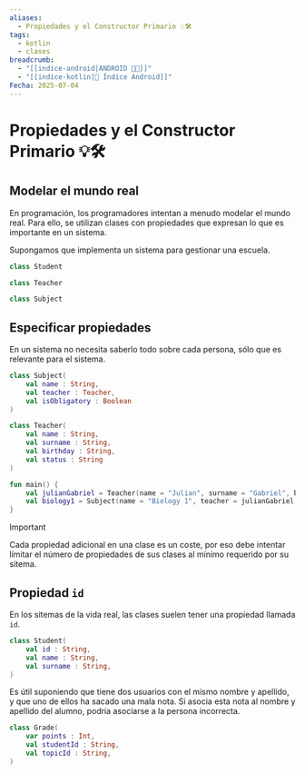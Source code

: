 ```yaml
---
aliases:
  - Propiedades y el Constructor Primario 💡🛠️
tags:
  - kotlin
  - clases
breadcrumb:
  - "[[indice-android|ANDROID 🤖🔗]]"
  - "[[indice-kotlin|📱 Índice Android]]"
Fecha: 2025-07-04
---
```

# Propiedades y el Constructor Primario 💡🛠️

## Modelar el mundo real

En programación, los programadores intentan a menudo modelar el mundo real. Para ello, se utilizan clases con propiedades que expresan lo que es importante en un sistema.

Supongamos que implementa un sistema para gestionar una escuela.

```kotlin
class Student

class Teacher

class Subject
```

## Especificar propiedades

En un sistema no necesita saberlo todo sobre cada persona, sólo que es relevante para el sistema.

```kotlin
class Subject(
	val name : String,
	val teacher : Teacher,
	val isObligatory : Boolean
)

class Teacher(
	val name : String,
	val surname : String,
	val birthday : String,
	val status : String
)

fun main() {
	val julianGabriel = Teacher(name = "Julian", surname = "Gabriel", birthday = "20.01.2005", status = "ACTIVE")
	val biology1 = Subject(name = "Biology 1", teacher = julianGabriel, isobligatory = true)
}
```

>[!IMPORTANT]
>Cada propiedad adicional en una clase es un coste, por eso debe intentar límitar el número de propiedades de sus clases al mínimo requerido por su sitema.

## Propiedad `id`

En los sitemas de la vida real, las clases suelen tener una propiedad llamada `id`.

```kotlin
class Student(
	val id : String,
	val name : String,
	val surname : String,
)
```

Es útil suponiendo que tiene dos usuarios con el mismo nombre y apellido, y que uno de ellos ha sacado una mala nota. Si asocia esta nota al nombre y apellido del alumno, podría asociarse a la persona incorrecta.

```kotlin
class Grade(
	var points : Int,
	val studentId : String,
	val topicId : String,
)
```

